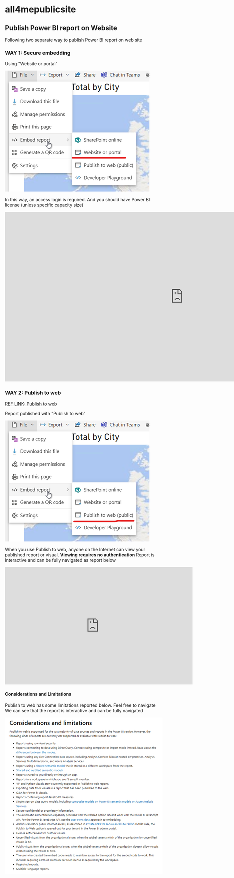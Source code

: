 # all4mepublicsite


## Publish Power BI report on Website

Following two separate way to publish Power BI report on web site

### WAY 1: Secure embedding

Using  "Website or portal"

![](assets/20240830_113659_image.png)

In this way, an access login is required. And you should have Power BI license (unless specific capacity size)

<iframe title="AdventureWorks_Report" width="1140" height="541.25" src="https://app.powerbi.com/reportEmbed?reportId=a024583e-0c11-43b4-a8ba-799b6d36ee3a&autoAuth=true&ctid=e301c34d-8dfc-445f-b32f-9ce102596439" frameborder="0" allowFullScreen="true"></iframe>

### WAY 2: Publish to web


[REF LINK: Publish to web](https://learn.microsoft.com/en-us/power-bi/collaborate-share/service-publish-to-web)

Report published with "Publish to web"

![](assets/20240830_114059_image.png)

When you use Publish to web, anyone on the Internet can view your published report or visual. 
**Viewing requires no authentication**
Report is interactive and can be fully navigated as report below


<iframe title="AdventureWorks_Report" width="600" height="373.5" src="https://app.powerbi.com/view?r=eyJrIjoiNDY0NGQ1MTctM2M5NC00NWFhLThkODctN2EzNWJiOGRlMjEyIiwidCI6ImUzMDFjMzRkLThkZmMtNDQ1Zi1iMzJmLTljZTEwMjU5NjQzOSIsImMiOjZ9" frameborder="0" allowFullScreen="true"></iframe>

#### Considerations and Limitations

Publish to web has some limitations reported below. Feel free to navigate
We can see that the report is interactive and can be fully navigated


![](assets/20240830_112926_image.png)
